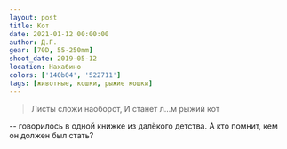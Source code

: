 ```yaml
---
layout: post
title: Кот
date: 2021-01-12 00:00:00
author: Д.Г.
gear: [70D, 55-250mm]
shoot_date: 2019-05-12
location: Нахабино
colors: ['140b04', '522711']
tags: [животные, кошки, рыжие кошки]
---
```

> Листы сложи наоборот,
> И станет л...м рыжий кот

-- говорилось в одной книжке из далёкого детства. А кто помнит, кем он должен был стать?
